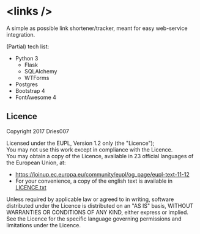 &lt;links /&gt;
=========

A simple as possible link shortener/tracker, meant for easy web-service integration.

(Partial) tech list:

+ Python 3
    + Flask
    + SQLAlchemy
    + WTForms
+ Postgres
+ Bootstrap 4
+ FontAwesome 4

Licence
-------

Copyright 2017 Dries007

Licensed under the EUPL, Version 1.2 only (the "Licence");<br/> 
You may not use this work except in compliance with the Licence.<br/>
You may obtain a copy of the Licence, available in 23 official languages of the European Union, at:

+ https://joinup.ec.europa.eu/community/eupl/og_page/eupl-text-11-12
+ For your convenience, a copy of the english text is available in [LICENCE.txt](LICENCE.txt)

Unless required by applicable law or agreed to in writing, software distributed under the Licence is distributed on an "AS IS" basis, WITHOUT WARRANTIES OR CONDITIONS OF ANY KIND, either express or implied.<br/>
See the Licence for the specific language governing permissions and limitations under the Licence.
